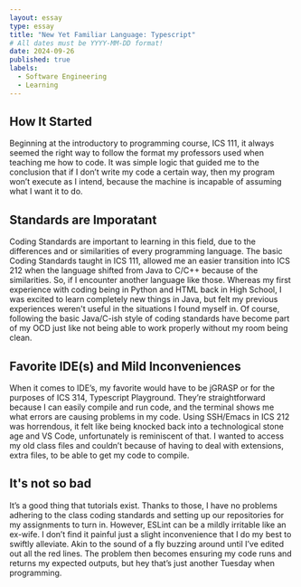 ```yaml
---
layout: essay
type: essay
title: "New Yet Familiar Language: Typescript"
# All dates must be YYYY-MM-DD format!
date: 2024-09-26
published: true
labels:
  - Software Engineering
  - Learning
---
```


## How It Started
Beginning at the introductory to programming course, ICS 111, it always seemed the right way to follow the format my professors used when teaching me how to code. It was simple logic that guided me to the conclusion that if I don’t write my code a certain way, then my program won’t execute as I intend, because the machine is incapable of assuming what I want it to do. 

## Standards are Imporatant
Coding Standards are important to learning in this field, due to the differences and or similarities of every programming language. The basic Coding Standards taught in ICS 111, allowed me an easier transition into ICS 212 when the language shifted from Java to C/C++ because of the similarities. So, if I encounter another language like those. Whereas my first experience with coding being in Python and HTML back in High School, I was excited to learn completely new things in Java, but felt my previous experiences weren't useful in the situations I found myself in. Of course, following the basic Java/C-ish style of coding standards have become part of my OCD just like not being able to work properly without my room being clean. 

## Favorite IDE(s) and Mild Inconveniences 
When it comes to IDE’s, my favorite would have to be jGRASP or for the purposes of ICS 314, Typescript Playground. They’re straightforward because I can easily compile and run code, and the terminal shows me what errors are causing problems in my code. Using SSH/Emacs in ICS 212 was horrendous, it felt like being knocked back into a technological stone age and VS Code, unfortunately is reminiscent of that. I wanted to access my old class files and couldn’t because of having to deal with extensions, extra files, to be able to get my code to compile.

## It's not so bad
It’s a good thing that tutorials exist. Thanks to those, I have no problems adhering to the class coding standards and setting up our repositories for my assignments to turn in. However, ESLint can be a mildly irritable like an ex-wife. I don’t find it painful just a slight inconvenience that I do my best to swiftly alleviate. Akin to the sound of a fly buzzing around until I’ve edited out all the red lines. The problem then becomes ensuring my code runs and returns my expected outputs, but hey that’s just another Tuesday when programming. 
